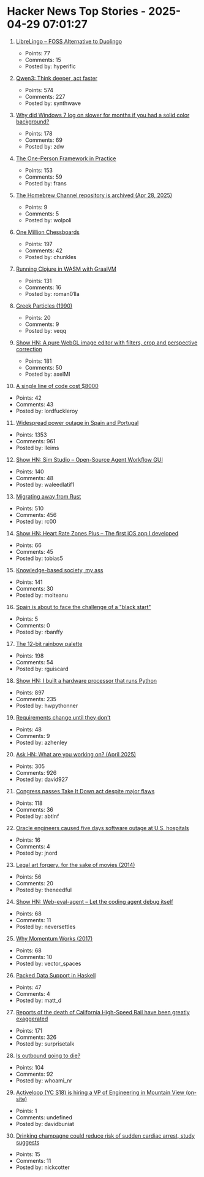 # Hacker News Top Stories - 2025-04-29 07:01:27

1. [LibreLingo – FOSS Alternative to Duolingo](https://librelingo.app)
   - Points: 77
   - Comments: 15
   - Posted by: hyperific

2. [Qwen3: Think deeper, act faster](https://qwenlm.github.io/blog/qwen3/)
   - Points: 574
   - Comments: 227
   - Posted by: synthwave

3. [Why did Windows 7 log on slower for months if you had a solid color background?](https://devblogs.microsoft.com/oldnewthing/20250428-00/?p=111121)
   - Points: 178
   - Comments: 69
   - Posted by: zdw

4. [The One-Person Framework in Practice](https://link.mail.beehiiv.com/ss/c/u001.5SRwDQ9qxPQW8vmD5Do73b3R4eTCi2vXqPyztEk6wMFC9_fqEAcDVx6xEJ96T4BSMXrPS7z5exEBSTF4pF48z8SqJkJnkAwMUW9LtYdd8lWmvkDinT92nsk5HmXOHdWgLsysm9FMGrqmu7dnG57cXpga8ZOe8X0IV8pyeC3AswdRMaitfT307y7naP-_6W5CiolKhXCKrEndMGCW2PftFUu9ieYOxpVJ_fhu82gAh-4/4g1/wA_MG-I5SVCyR3KY66oEaQ/h30/h001.kLDFZMgisudi21zmTPbd_O8U7X98d4UxYqZjQTb_D7o)
   - Points: 153
   - Comments: 59
   - Posted by: frans

5. [The Homebrew Channel repository is archived (Apr 28, 2025)](https://github.com/fail0verflow/hbc)
   - Points: 9
   - Comments: 5
   - Posted by: wolpoli

6. [One Million Chessboards](https://onemillionchessboards.com/#199,276)
   - Points: 197
   - Comments: 42
   - Posted by: chunkles

7. [Running Clojure in WASM with GraalVM](https://romanliutikov.com/blog/running-clojure-in-wasm)
   - Points: 131
   - Comments: 16
   - Posted by: roman01la

8. [Greek Particles (1990)](https://specgram.com/Babel.I.2/07.sriyatha.greek.html)
   - Points: 20
   - Comments: 9
   - Posted by: veqq

9. [Show HN: A pure WebGL image editor with filters, crop and perspective correction](https://github.com/xdadda/mini-photo-editor)
   - Points: 181
   - Comments: 50
   - Posted by: axelMI

10. [A single line of code cost $8000](https://pietrasiak.com/one-line-of-code-that-did-cost-dollar8000)
   - Points: 42
   - Comments: 43
   - Posted by: lordfuckleroy

11. [Widespread power outage in Spain and Portugal](https://www.bbc.com/news/live/c9wpq8xrvd9t)
   - Points: 1353
   - Comments: 961
   - Posted by: lleims

12. [Show HN: Sim Studio – Open-Source Agent Workflow GUI](https://github.com/simstudioai/sim)
   - Points: 140
   - Comments: 48
   - Posted by: waleedlatif1

13. [Migrating away from Rust](https://deadmoney.gg/news/articles/migrating-away-from-rust)
   - Points: 510
   - Comments: 456
   - Posted by: rc00

14. [Show HN: Heart Rate Zones Plus – The first iOS app I developed](https://apps.apple.com/us/app/heart-rate-zones-plus/id6744743232)
   - Points: 66
   - Comments: 45
   - Posted by: tobias5

15. [Knowledge-based society, my ass](https://mihaiolteanu.me/knowledge-based-society-my-ass)
   - Points: 141
   - Comments: 30
   - Posted by: molteanu

16. [Spain is about to face the challenge of a "black start"](https://arstechnica.com/science/2025/04/why-restarting-a-power-grid-is-so-hard/)
   - Points: 5
   - Comments: 0
   - Posted by: rbanffy

17. [The 12-bit rainbow palette](https://iamkate.com/data/12-bit-rainbow/)
   - Points: 198
   - Comments: 54
   - Posted by: rguiscard

18. [Show HN: I built a hardware processor that runs Python](https://www.runpyxl.com/gpio)
   - Points: 897
   - Comments: 235
   - Posted by: hwpythonner

19. [Requirements change until they don't](https://buttondown.com/hillelwayne/archive/requirements-change-until-they-dont/)
   - Points: 48
   - Comments: 9
   - Posted by: azhenley

20. [Ask HN: What are you working on? (April 2025)](undefined)
   - Points: 305
   - Comments: 926
   - Posted by: david927

21. [Congress passes Take It Down act despite major flaws](https://www.eff.org/deeplinks/2025/04/congress-passes-take-it-down-act-despite-major-flaws)
   - Points: 118
   - Comments: 36
   - Posted by: abtinf

22. [Oracle engineers caused five days software outage at U.S. hospitals](https://www.cnbc.com/2025/04/28/oracle-engineers-caused-days-long-software-outage-at-us-hospitals.html)
   - Points: 16
   - Comments: 4
   - Posted by: jnord

23. [Legal art forgery, for the sake of movies (2014)](https://www.vanityfair.com/hollywood/2014/04/art-in-movies)
   - Points: 56
   - Comments: 20
   - Posted by: theneedful

24. [Show HN: Web-eval-agent – Let the coding agent debug itself](https://github.com/Operative-Sh/web-eval-agent)
   - Points: 68
   - Comments: 11
   - Posted by: neversettles

25. [Why Momentum Works (2017)](https://distill.pub/2017/momentum/)
   - Points: 68
   - Comments: 10
   - Posted by: vector_spaces

26. [Packed Data Support in Haskell](https://arthi-chaud.github.io/posts/packed/)
   - Points: 47
   - Comments: 4
   - Posted by: matt_d

27. [Reports of the death of California High-Speed Rail have been greatly exaggerated](https://asteriskmag.com/issues/10/reports-of-the-death-of-california-high-speed-rail-have-been-greatly-exaggerated)
   - Points: 171
   - Comments: 326
   - Posted by: surprisetalk

28. [Is outbound going to die?](https://rnikhil.com/2025/04/25/sales-outbound-ai-dead)
   - Points: 104
   - Comments: 92
   - Posted by: whoami_nr

29. [Activeloop (YC S18) is hiring a VP of Engineering in Mountain View (on-site)](https://careers.activeloop.ai/)
   - Points: 1
   - Comments: undefined
   - Posted by: davidbuniat

30. [Drinking champagne could reduce risk of sudden cardiac arrest, study suggests](https://www.theguardian.com/society/2025/apr/29/drink-champagne-reduce-risk-sudden-cardiac-arrest-study-suggests)
   - Points: 15
   - Comments: 11
   - Posted by: nickcotter

